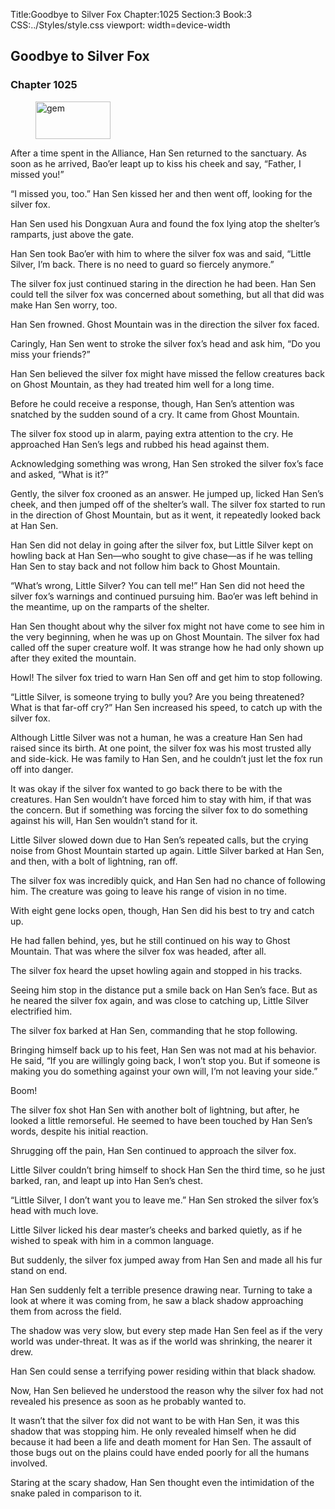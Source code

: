 Title:Goodbye to Silver Fox 
Chapter:1025 
Section:3 
Book:3 
CSS:../Styles/style.css 
viewport: width=device-width
  
## Goodbye to Silver Fox
### Chapter 1025
  
<figure>
	<img src="../Images/gem.gif" alt="gem" id="gem" width="120" height="60" />
</figure>
  

  
After a time spent in the Alliance, Han Sen returned to the sanctuary. As soon as he arrived, Bao’er leapt up to kiss his cheek and say, “Father, I missed you!”

“I missed you, too.” Han Sen kissed her and then went off, looking for the silver fox.

Han Sen used his Dongxuan Aura and found the fox lying atop the shelter’s ramparts, just above the gate.

Han Sen took Bao’er with him to where the silver fox was and said, “Little Silver, I’m back. There is no need to guard so fiercely anymore.”

The silver fox just continued staring in the direction he had been. Han Sen could tell the silver fox was concerned about something, but all that did was make Han Sen worry, too.

Han Sen frowned. Ghost Mountain was in the direction the silver fox faced.

Caringly, Han Sen went to stroke the silver fox’s head and ask him, “Do you miss your friends?”

Han Sen believed the silver fox might have missed the fellow creatures back on Ghost Mountain, as they had treated him well for a long time.

Before he could receive a response, though, Han Sen’s attention was snatched by the sudden sound of a cry. It came from Ghost Mountain.

The silver fox stood up in alarm, paying extra attention to the cry. He approached Han Sen’s legs and rubbed his head against them.

Acknowledging something was wrong, Han Sen stroked the silver fox’s face and asked, “What is it?”

Gently, the silver fox crooned as an answer. He jumped up, licked Han Sen’s cheek, and then jumped off of the shelter’s wall. The silver fox started to run in the direction of Ghost Mountain, but as it went, it repeatedly looked back at Han Sen.

Han Sen did not delay in going after the silver fox, but Little Silver kept on howling back at Han Sen—who sought to give chase—as if he was telling Han Sen to stay back and not follow him back to Ghost Mountain.

“What’s wrong, Little Silver? You can tell me!” Han Sen did not heed the silver fox’s warnings and continued pursuing him. Bao’er was left behind in the meantime, up on the ramparts of the shelter.

Han Sen thought about why the silver fox might not have come to see him in the very beginning, when he was up on Ghost Mountain. The silver fox had called off the super creature wolf. It was strange how he had only shown up after they exited the mountain.

Howl! The silver fox tried to warn Han Sen off and get him to stop following.

“Little Silver, is someone trying to bully you? Are you being threatened? What is that far-off cry?” Han Sen increased his speed, to catch up with the silver fox.

Although Little Silver was not a human, he was a creature Han Sen had raised since its birth. At one point, the silver fox was his most trusted ally and side-kick. He was family to Han Sen, and he couldn’t just let the fox run off into danger.

It was okay if the silver fox wanted to go back there to be with the creatures. Han Sen wouldn’t have forced him to stay with him, if that was the concern. But if something was forcing the silver fox to do something against his will, Han Sen wouldn’t stand for it.

Little Silver slowed down due to Han Sen’s repeated calls, but the crying noise from Ghost Mountain started up again. Little Silver barked at Han Sen, and then, with a bolt of lightning, ran off.

The silver fox was incredibly quick, and Han Sen had no chance of following him. The creature was going to leave his range of vision in no time.

With eight gene locks open, though, Han Sen did his best to try and catch up.

He had fallen behind, yes, but he still continued on his way to Ghost Mountain. That was where the silver fox was headed, after all.

The silver fox heard the upset howling again and stopped in his tracks.

Seeing him stop in the distance put a smile back on Han Sen’s face. But as he neared the silver fox again, and was close to catching up, Little Silver electrified him.

The silver fox barked at Han Sen, commanding that he stop following.

Bringing himself back up to his feet, Han Sen was not mad at his behavior. He said, “If you are willingly going back, I won’t stop you. But if someone is making you do something against your own will, I’m not leaving your side.”

Boom!

The silver fox shot Han Sen with another bolt of lightning, but after, he looked a little remorseful. He seemed to have been touched by Han Sen’s words, despite his initial reaction.

Shrugging off the pain, Han Sen continued to approach the silver fox.

Little Silver couldn’t bring himself to shock Han Sen the third time, so he just barked, ran, and leapt up into Han Sen’s chest.

“Little Silver, I don’t want you to leave me.” Han Sen stroked the silver fox’s head with much love.

Little Silver licked his dear master’s cheeks and barked quietly, as if he wished to speak with him in a common language.

But suddenly, the silver fox jumped away from Han Sen and made all his fur stand on end.

Han Sen suddenly felt a terrible presence drawing near. Turning to take a look at where it was coming from, he saw a black shadow approaching them from across the field.

The shadow was very slow, but every step made Han Sen feel as if the very world was under-threat. It was as if the world was shrinking, the nearer it drew.

Han Sen could sense a terrifying power residing within that black shadow.

Now, Han Sen believed he understood the reason why the silver fox had not revealed his presence as soon as he probably wanted to.

It wasn’t that the silver fox did not want to be with Han Sen, it was this shadow that was stopping him. He only revealed himself when he did because it had been a life and death moment for Han Sen. The assault of those bugs out on the plains could have ended poorly for all the humans involved.

Staring at the scary shadow, Han Sen thought even the intimidation of the snake paled in comparison to it.